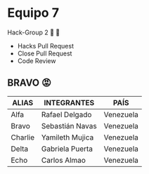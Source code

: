 # Equipo 7
Hack-Group 2 :rocket: :rocket:
- Hacks Pull Request
- Close Pull Request
- Code Review

## BRAVO :rage:

ALIAS   | INTEGRANTES     | PAÍS       | 
------- | --------------- | ---------- | 
Alfa    | Rafael Delgado  | Venezuela  | 
Bravo   | Sebastián Navas | Venezuela  | 
Charlie | Yamileth Mujica | Venezuela  | 
Delta   | Gabriela Puerta | Venezuela  | 
Echo    | Carlos Almao    | Venezuela  |

